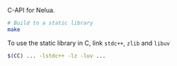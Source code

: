 C-API for Nelua.

```sh
# Build to a static library
make
```

To use the static library in C, link `stdc++`, `zlib` and `libuv`
```sh
$(CC) ... -lstdc++ -lz -luv ...
```

